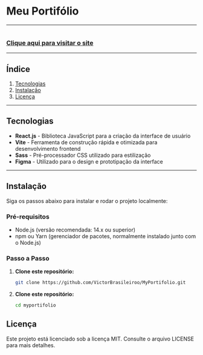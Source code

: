 # **Meu Portifólio**
<hr/>
<img src="src/assets/img/Group 339.svg" alt="">
<h3><a href='https://raw.githubusercontent.com/VictorBrasileiroo/APIPortifolio/main/assets/id-2/img.svg
'>Clique aqui para visitar o site</a></h3>

<hr/>

## Índice
1. [Tecnologias](#tecnologias)
2. [Instalação](#instalação)
3. [Licença](#licença)
   
---

## Tecnologias
- **React.js** - Biblioteca JavaScript para a criação da interface de usuário
- **Vite** - Ferramenta de construção rápida e otimizada para desenvolvimento frontend
- **Sass** - Pré-processador CSS utilizado para estilização
- **Figma** - Utilizado para o design e prototipação da interface
---

## Instalação
Siga os passos abaixo para instalar e rodar o projeto localmente:

### Pré-requisitos
- Node.js (versão recomendada: 14.x ou superior)
- npm ou Yarn (gerenciador de pacotes, normalmente instalado junto com o Node.js)

### Passo a Passo

1. **Clone este repositório:**
   ```bash
   git clone https://github.com/VictorBrasileiroo/MyPortifolio.git
   ```

2. **Clone este repositório:**
   ```bash
   cd myportifolio
   ```

## Licença
Este projeto está licenciado sob a licença MIT. Consulte o arquivo LICENSE para mais detalhes.


